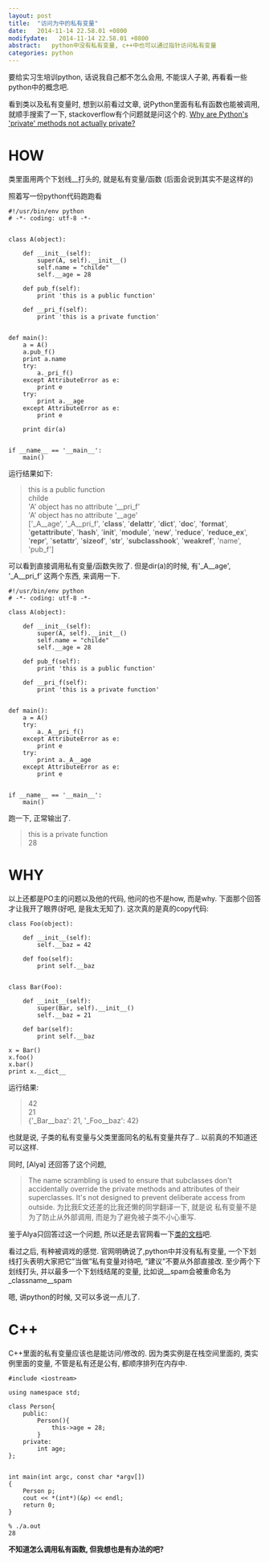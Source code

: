 ```yaml
---
layout: post
title:  "访问为中的私有变量"
date:   2014-11-14 22.58.01 +0800
modifydate:   2014-11-14 22.58.01 +0800
abstract:   python中没有私有变量, c++中也可以通过指针访问私有变量
categories: python
---
```

要给实习生培训python, 话说我自己都不怎么会用, 不能误人子弟, 再看看一些python中的概念吧.
 
看到类以及私有变量时, 想到以前看过文章, 说Python里面有私有函数也能被调用, 就顺手搜索了一下, stackoverflow有个问题就是问这个的. [Why are Python's 'private' methods not actually private?][overflowarticle]

[overflowarticle]: http://stackoverflow.com/questions/70528/why-are-pythons-private-methods-not-actually-private


# HOW
类里面用两个下划线__打头的, 就是私有变量/函数 (后面会说到其实不是这样的)

照着写一份python代码跑跑看

	#!/usr/bin/env python
	# -*- coding: utf-8 -*-


    class A(object):

        def __init__(self):
            super(A, self).__init__()
            self.name = "childe"
            self.__age = 28

        def pub_f(self):
            print 'this is a public function'

        def __pri_f(self):
            print 'this is a private function'


    def main():
        a = A()
        a.pub_f()
        print a.name
        try:
            a._pri_f()
        except AttributeError as e:
            print e
        try:
            print a.__age
        except AttributeError as e:
            print e

        print dir(a)


    if __name__ == '__main__':
        main()

运行结果如下:

> this is a public function  
 childe  
> 'A' object has no attribute ‘__pri_f'  
> 'A' object has no attribute '__age'  
> ['_A__age', '_A__pri_f', '__class__', '__delattr__', '__dict__', '__doc__', '__format__', '__getattribute__', '__hash__', '__init__', '__module__', '__new__', '__reduce__', '__reduce_ex__', '__repr__', '__setattr__', '__sizeof__', '__str__', '__subclasshook__', '__weakref__', 'name', 'pub_f']  


可以看到直接调用私有变量/函数失败了. 
但是dir(a)的时候, 有'_A__age', '_A__pri_f’ 这两个东西, 来调用一下.

    #!/usr/bin/env python
    # -*- coding: utf-8 -*-

    class A(object):

        def __init__(self):
            super(A, self).__init__()
            self.name = "childe"
            self.__age = 28

        def pub_f(self):
            print 'this is a public function'

        def __pri_f(self):
            print 'this is a private function'


    def main():
        a = A()
        try:
            a._A__pri_f()
        except AttributeError as e:
            print e
        try:
            print a._A__age
        except AttributeError as e:
            print e


    if __name__ == '__main__':
        main()

跑一下, 正常输出了.

> this is a private function  
> 28

  
# WHY 
以上还都是PO主的问题以及他的代码, 他问的也不是how, 而是why. 下面那个回答才让我开了眼界(好吧, 是我太无知了).  这次真的是真的copy代码:

    class Foo(object):

        def __init__(self):
            self.__baz = 42

        def foo(self):
            print self.__baz


    class Bar(Foo):

        def __init__(self):
            super(Bar, self).__init__()
            self.__baz = 21

        def bar(self):
            print self.__baz

    x = Bar()
    x.foo()
    x.bar()
    print x.__dict__

运行结果:

> 42  
> 21  
> {'_Bar__baz': 21, '_Foo__baz': 42}  

也就是说, 子类的私有变量与父类里面同名的私有变量共存了.. 以前真的不知道还可以这样. 

同时, [Alya] 还回答了这个问题, 
> The name scrambling is used to ensure that subclasses don't accidentally override the private methods and attributes of their superclasses. It's not designed to prevent deliberate access from outside.
为比我E文还差的比我还懒的同学翻译一下, 就是说
私有变量不是为了防止从外部调用, 而是为了避免被子类不小心重写.

鉴于Alya只回答过这一个问题, 所以还是去官网看一下[类的文档](https://docs.python.org/2/tutorial/classes.html#private-variables-and-class-local-references)吧.  

看过之后, 有种被调戏的感觉.
官网明确说了,python中并没有私有变量, 一个下划线打头表明大家把它”当做”私有变量对待吧, “建议”不要从外部直接改.
至少两个下划线打头, 并以最多一个下划线结尾的变量, 比如说__spam会被重命名为_classname__spam

嗯, 讲python的时候, 又可以多说一点儿了.


# C++
C++里面的私有变量应该也是能访问/修改的. 
因为类实例是在栈空间里面的, 类实例里面的变量, 不管是私有还是公有, 都顺序排列在内存中.

    #include <iostream>

    using namespace std;

    class Person{
        public:
            Person(){
                this->age = 28;
            }
        private:
            int age;
    };


    int main(int argc, const char *argv[])
    {
        Person p;
        cout << *(int*)(&p) << endl;
        return 0;
    }

    % ./a.out 
    28

**不知道怎么调用私有函数, 但我想也是有办法的吧?**
